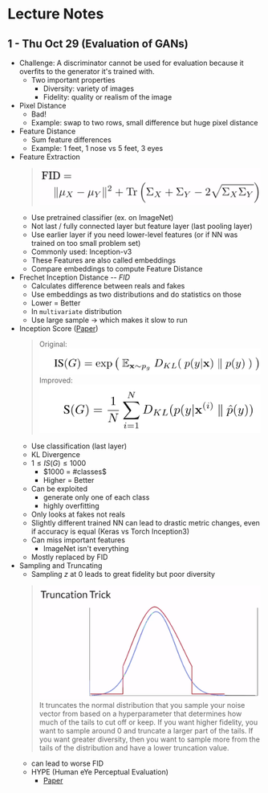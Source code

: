 # Lecture Notes

## 1 - Thu Oct 29 (Evaluation of GANs)

- Challenge: A discriminator cannot be used for evaluation because it overfits to the generator it's trained with.
	- Two important properties
		- Diversity: variety of images
		- Fidelity: quality or realism of the image
- Pixel Distance
	- Bad!
	- Example: swap to two rows, small difference but huge pixel distance
- Feature Distance
	- Sum feature differences
	- Example: 1 feet, 1 nose vs 5 feet, 3 eyes
- Feature Extraction
	> ![Equation FID](img/image_2020-10-29-12-19-49.png)
	- Use pretrained classifier (ex. on ImageNet)
	- Not last / fully connected layer but feature layer (last pooling layer)
	- Use earlier layer if you need lower-level features (or if NN was trained on too small problem set)
	- Commonly used: Inception-v3
	- These Features are also called embeddings
	- Compare embeddings to compute Feature Distance
- Frechet Inception Distance -- $FID$
	- Calculates difference between reals and fakes
	- Use embeddings as two distributions and do statistics on those
	- Lower = Better
	- In `multivariate` distribution
	- Use large sample -> which makes it slow to run
- Inception Score ([Paper](https://arxiv.org/abs/1801.01973))
	> Original: ![inception-score](img/inception-score.png)
	> Improved: ![inception_improved](img/inception_improved.png)
	- Use classification (last layer)
	- KL Divergence
	- $1 \leq IS(G) \leq 1000$
		- $1000 = #classes$
		- Higher = Better
	- Can be exploited
		- generate only one of each class
		- highly overfitting
	- Only looks at fakes not reals
	- Slightly different trained NN can lead to drastic metric changes, even if accuracy is equal (Keras vs Torch Inception3)
	- Can miss important features
		- ImageNet isn't everything
	- Mostly replaced by FID
- Sampling and Truncating
	- Sampling $z$ at $0$ leads to great fidelity but poor diversity
	> ![truncation_trick](img/truncation_trick.png)
	> It truncates the normal distribution that you sample your noise vector from based on a hyperparameter that determines how much of the tails to cut off or keep.
	> If you want higher fidelity, you want to sample around 0 and truncate a larger part of the tails. If you want greater diversity, then you want to sample more from the tails of the distribution and have a lower truncation value.
	- can lead to worse FID
	- HYPE (Human eYe Perceptual Evaluation)
		- [Paper](https://arxiv.org/abs/1904.01121)
